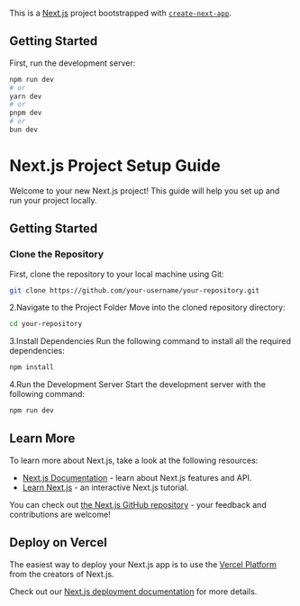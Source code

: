This is a [Next.js](https://nextjs.org) project bootstrapped with [`create-next-app`](https://github.com/vercel/next.js/tree/canary/packages/create-next-app).

## Getting Started

First, run the development server:

```bash
npm run dev
# or
yarn dev
# or
pnpm dev
# or
bun dev
```
# Next.js Project Setup Guide

Welcome to your new Next.js project! This guide will help you set up and run your project locally.

## Getting Started

### Clone the Repository

First, clone the repository to your local machine using Git:

```bash
git clone https://github.com/your-username/your-repository.git
```
2.Navigate to the Project Folder
Move into the cloned repository directory:

```bash
cd your-repository
```

3.Install Dependencies
Run the following command to install all the required dependencies:
```bash
npm install
```

4.Run the Development Server
Start the development server with the following command:
```bash
npm run dev
```


## Learn More

To learn more about Next.js, take a look at the following resources:

- [Next.js Documentation](https://nextjs.org/docs) - learn about Next.js features and API.
- [Learn Next.js](https://nextjs.org/learn) - an interactive Next.js tutorial.

You can check out [the Next.js GitHub repository](https://github.com/vercel/next.js) - your feedback and contributions are welcome!

## Deploy on Vercel

The easiest way to deploy your Next.js app is to use the [Vercel Platform](https://vercel.com/new?utm_medium=default-template&filter=next.js&utm_source=create-next-app&utm_campaign=create-next-app-readme) from the creators of Next.js.

Check out our [Next.js deployment documentation](https://nextjs.org/docs/app/building-your-application/deploying) for more details.
